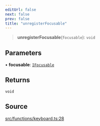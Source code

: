 ```yaml
---
editUrl: false
next: false
prev: false
title: "unregisterFocusable"
---
```


> **unregisterFocusable**(`focusable`): `void`

## Parameters

• **focusable**: [`IFocusable`](/api/interfaces/ifocusable/)

## Returns

`void`

## Source

[src/functions/keyboard.ts:28](https://github.com/relishinc/dill-pixel/blob/10f512f7f577ca5e74162827f11215b28df5ca97/src/functions/keyboard.ts#L28)
